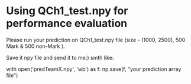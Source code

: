 # Using QCh1_test.npy for performance evaluation

Please run your prediction on QCh1_test.npy file (size - (1000, 2500), 500 Mark & 500 non-Mark ).

Save it npy file and send it to me;)
smth like:

with open('predTeamX.npy', 'wb') as f:
    np.save(f, "your prediction array file")

